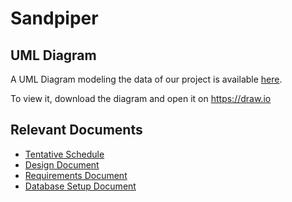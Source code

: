 # Sandpiper



## UML Diagram
A UML Diagram modeling the data of our project is available [here](https://github.com/Eckerd-CS-Capstone/Sandpiper/blob/master/documents/RoomDiagram.xml).

To view it, download the diagram and open it on https://draw.io

## Relevant Documents
* [Tentative Schedule](/documents/schedule.md)
* [Design Document](/documents/design.pdf)
* [Requirements Document](/documents/requirements.pdf)
* [Database Setup Document](/documents/sql.md)
